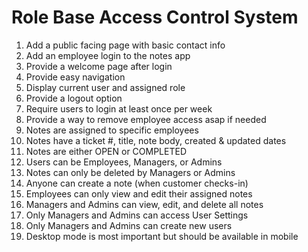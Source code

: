 # Role Base Access Control System
1. Add a public facing page with basic contact info 
2. Add an employee login to the notes app 
3. Provide a welcome page after login 
4. Provide easy navigation
5. Display current user and assigned role 
6. Provide a logout option 
7. Require users to login at least once per week
8. Provide a way to remove employee access asap if needed 
9. Notes are assigned to specific employees 
10. Notes have a ticket #, title, note body, created & updated dates
11. Notes are either OPEN or COMPLETED 
12. Users can be Employees, Managers, or Admins 
13. Notes can only be deleted by Managers or Admins 
14. Anyone can create a note (when customer checks-in)
15. Employees can only view and edit their assigned notes  
16. Managers and Admins can view, edit, and delete all notes 
17. Only Managers and Admins can access User Settings 
18. Only Managers and Admins can create new users 
19. Desktop mode is most important but should be available in mobile 
